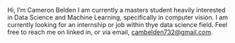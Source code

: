 Hi, 
I’m Cameron Belden I am currently a masters student heavily interested in Data Science and Machine Learning, specifically in computer vision. I am currently
looking for an internship or job within thye data science field. Feel free to reach me on linked in, or via email, cambelden732@gmail.com.
